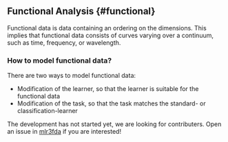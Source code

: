 
## Functional Analysis {#functional}

Functional data is data containing an ordering on the dimensions.
This implies that functional data consists of curves varying over a continuum, such as time, frequency, or wavelength.

### How to model functional data?

There are two ways to model functional data:

* Modification of the learner, so that the learner is suitable for the functional data
* Modification of the task, so that the task matches the standard- or classification-learner

The development has not started yet, we are looking for contributers.
Open an issue in [mlr3fda](https://github.com/mlr-org/mlr3fda) if you are interested!
